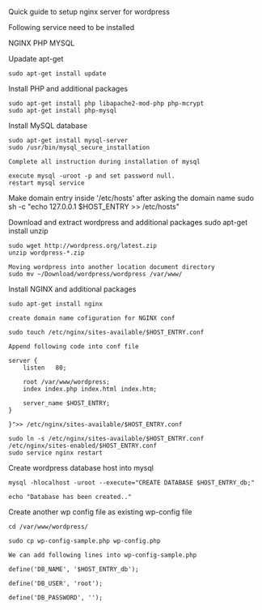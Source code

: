 Quick guide to setup nginx server for wordpress

Following service need to be installed

NGINX
PHP
MYSQL

Upadate apt-get 

	sudo apt-get install update

Install PHP and additional packages

	sudo apt-get install php libapache2-mod-php php-mcrypt
	sudo apt-get install php-mysql

Install MySQL database

	sudo apt-get install mysql-server
	sudo /usr/bin/mysql_secure_installation
	
	Complete all instruction during installation of mysql
	
	execute mysql -uroot -p and set password null.
	restart mysql service

Make domain entry inside '/etc/hosts'
	after asking the domain name
	sudo sh -c "echo 127.0.0.1 $HOST_ENTRY >> /etc/hosts"	

Download and extract wordpress and additional packages
	sudo apt-get install unzip

	sudo wget http://wordpress.org/latest.zip
	unzip wordpress-*.zip

	Moving wordpress into another location document directory
	sudo mv ~/Download/wordpress/wordpress /var/www/

Install NGINX and additional packages

	sudo apt-get install nginx

	create domain name cofiguration for NGINX conf
	
	sudo touch /etc/nginx/sites-available/$HOST_ENTRY.conf
	
	Append following code into conf file
	
	server {    
		listen   80;

		root /var/www/wordpress;
		index index.php index.html index.htm;

		server_name $HOST_ENTRY;
	}
    
	}">> /etc/nginx/sites-available/$HOST_ENTRY.conf

	sudo ln -s /etc/nginx/sites-available/$HOST_ENTRY.conf /etc/nginx/sites-enabled/$HOST_ENTRY.conf
	sudo service nginx restart


Create wordpress database host into mysql

	mysql -hlocalhost -uroot --execute="CREATE DATABASE $HOST_ENTRY_db;"

	echo "Database has been created.."

Create another wp config file as existing wp-config file 	
	
	cd /var/www/wordpress/

	sudo cp wp-config-sample.php wp-config.php

	We can add following lines into wp-config-sample.php

	define('DB_NAME', '$HOST_ENTRY_db');

	define('DB_USER', 'root');

	define('DB_PASSWORD', '');


